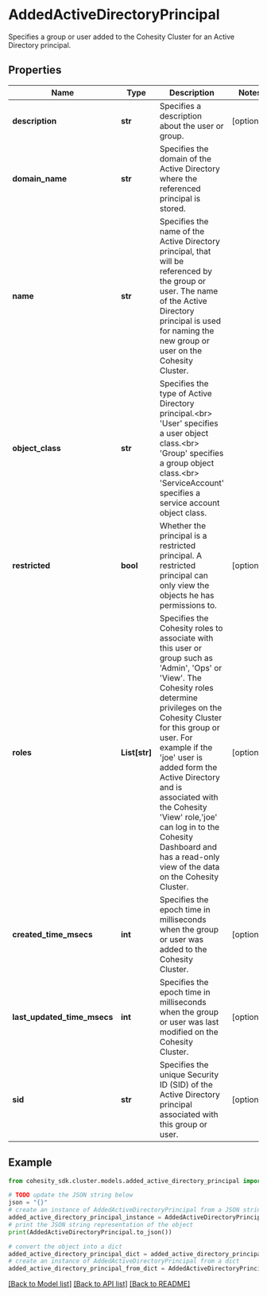 # AddedActiveDirectoryPrincipal

Specifies a group or user added to the Cohesity Cluster for an Active Directory principal.

## Properties

Name | Type | Description | Notes
------------ | ------------- | ------------- | -------------
**description** | **str** | Specifies a description about the user or group. | [optional] 
**domain_name** | **str** | Specifies the domain of the Active Directory where the referenced principal is stored. | 
**name** | **str** | Specifies the name of the Active Directory principal, that will be referenced by the group or user. The name of the Active Directory principal is used for naming the new group or user on the Cohesity Cluster. | 
**object_class** | **str** | Specifies the type of Active Directory principal.&lt;br&gt; &#39;User&#39; specifies a user object class.&lt;br&gt; &#39;Group&#39; specifies a group object class.&lt;br&gt; &#39;ServiceAccount&#39; specifies a service account object class. | 
**restricted** | **bool** | Whether the principal is a restricted principal. A restricted principal can only view the objects he has permissions to. | [optional] 
**roles** | **List[str]** | Specifies the Cohesity roles to associate with this user or group such as &#39;Admin&#39;, &#39;Ops&#39; or &#39;View&#39;. The Cohesity roles determine privileges on the Cohesity Cluster for this group or user. For example if the &#39;joe&#39; user is added form the Active Directory and is associated with the Cohesity &#39;View&#39; role,&#39;joe&#39; can log in to the Cohesity Dashboard and has a read-only view of the data on the Cohesity Cluster. | [optional] 
**created_time_msecs** | **int** | Specifies the epoch time in milliseconds when the group or user was added to the Cohesity Cluster. | [optional] 
**last_updated_time_msecs** | **int** | Specifies the epoch time in milliseconds when the group or user was last modified on the Cohesity Cluster. | [optional] 
**sid** | **str** | Specifies the unique Security ID (SID) of the Active Directory principal associated with this group or user. | [optional] 

## Example

```python
from cohesity_sdk.cluster.models.added_active_directory_principal import AddedActiveDirectoryPrincipal

# TODO update the JSON string below
json = "{}"
# create an instance of AddedActiveDirectoryPrincipal from a JSON string
added_active_directory_principal_instance = AddedActiveDirectoryPrincipal.from_json(json)
# print the JSON string representation of the object
print(AddedActiveDirectoryPrincipal.to_json())

# convert the object into a dict
added_active_directory_principal_dict = added_active_directory_principal_instance.to_dict()
# create an instance of AddedActiveDirectoryPrincipal from a dict
added_active_directory_principal_from_dict = AddedActiveDirectoryPrincipal.from_dict(added_active_directory_principal_dict)
```
[[Back to Model list]](../README.md#documentation-for-models) [[Back to API list]](../README.md#documentation-for-api-endpoints) [[Back to README]](../README.md)


